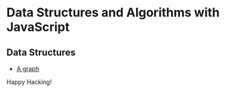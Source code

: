 # Data Structures and Algorithms with JavaScript

## Data Structures

- [A graph](graph/src/main.js)

Happy Hacking!
